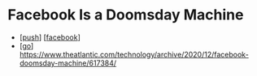 # Facebook Is a Doomsday Machine

- [[push]] [[facebook]]
- [[go]] https://www.theatlantic.com/technology/archive/2020/12/facebook-doomsday-machine/617384/


[//begin]: # "Autogenerated link references for markdown compatibility"
[push]: push "Push"
[facebook]: facebook "Facebook"
[go]: go "Go"
[//end]: # "Autogenerated link references"